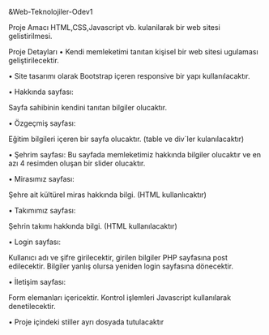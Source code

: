 &Web-Teknolojiler-Odev1

Proje Amacı
HTML,CSS,Javascript vb. kulanilarak bir web sitesi gelistirilmesi.

Proje Detayları
• Kendi memleketimi tanıtan kişisel bir web sitesi ugulaması geliştirilecektir.

• Site tasarımı olarak Bootstrap içeren responsive bir yapı kullanılacaktır.

• Hakkında sayfası:

Sayfa sahibinin kendini tanıtan bilgiler olucaktır.

• Özgeçmiş sayfası:

Eğitim bilgileri içeren bir sayfa olucaktır. (table ve div`ler kulanılacaktır)

• Şehrim sayfası: Bu sayfada memleketimiz hakkında bilgiler olucaktır ve en azı 4 resimden oluşan bir slider olucaktır.

• Mirasımız sayfası:

Şehre ait kültürel miras hakkında bilgi. (HTML kullanlıcaktır)

• Takımımız sayfası:

Şehrin takımı hakkında bilgi. (HTML kullanılacaktır)

• Login sayfası:

Kullanıcı adı ve şifre girilecektir, girilen bilgiler PHP sayfasına post edilecektir. Bilgiler yanlış olursa yeniden login sayfasına dönecektir.

• İletişim sayfası:

Form elemanları içericektir. Kontrol işlemleri Javascript kullanılarak denetilecektir.

• Proje içindeki stiller ayrı dosyada tutulacaktır

